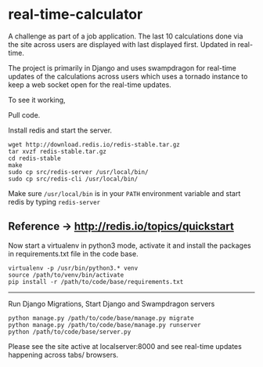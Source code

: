 # real-time-calculator
A challenge as part of a job application. The last 10 calculations done via the site across users are displayed with last displayed first.
Updated in real-time. 

The project is primarily in Django and uses swampdragon for real-time updates of the calculations across users which uses a tornado instance to keep a web socket open for the real-time updates.
 
To see it working,

Pull code.

Install redis and start the server.
```
wget http://download.redis.io/redis-stable.tar.gz
tar xvzf redis-stable.tar.gz
cd redis-stable
make
sudo cp src/redis-server /usr/local/bin/
sudo cp src/redis-cli /usr/local/bin/
```

Make sure ```/usr/local/bin``` is in your ```PATH``` environment variable and start redis by typing ```redis-server```

Reference -> http://redis.io/topics/quickstart
------------------------


Now start a virtualenv in python3 mode, activate it and install the packages in requirements.txt file in the code base.
```
virtualenv -p /usr/bin/python3.* venv
source /path/to/venv/bin/activate
pip install -r /path/to/code/base/requirements.txt
```
--------------------------

Run Django Migrations, Start Django and Swampdragon servers
```
python manage.py /path/to/code/base/manage.py migrate
python manage.py /path/to/code/base/manage.py runserver
python /path/to/code/base/server.py
```

Please see the site active at localserver:8000 and see real-time updates happening across tabs/ browsers.
